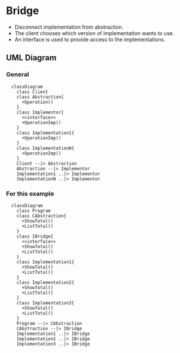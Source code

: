 # Bridge
 - Disconnect implementation from abstraction.
 - The client chooses which version of implementation wants to use.
 - An interface is used to provide access to the implementations.

## UML Diagram
### General
```mermaid
  classDiagram
    class Client
    class Abstraction{
      +Operation()
    }
    class Implementor{
      <<interface>>
      +OperationImp()
    }
    class Implementation1{
      +OperationImp()
    }
    class ImplementationN{
      +OperationImp()
    }
    Client --|> Abstraction
    Abstraction --|> Implementor
    Implementation1 ..|> Implementor
    ImplementationN ..|> Implementor
```
### For this example
```mermaid
  classDiagram
    class Program
    class CAbstraction{
      +ShowTotal()
      +ListTotal()
    }
    class IBridge{
      <<interface>>
      +ShowTotal()
      +ListTotal()
    }
    class Implementation1{
      +ShowTotal()
      +ListTotal()
    }
    class Implementation2{
      +ShowTotal()
      +ListTotal()
    }
    class Implementation3{
      +ShowTotal()
      +ListTotal()
    }
    Program --|> CAbstraction
    CAbstraction --|> IBridge
    Implementation1 ..|> IBridge
    Implementation2 ..|> IBridge
    Implementation3 ..|> IBridge
```
